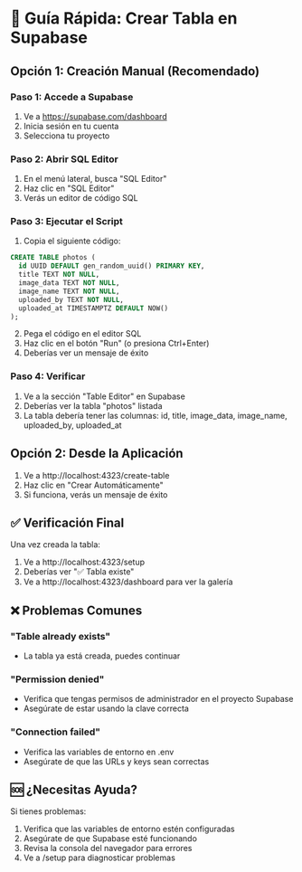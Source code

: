 # 🚀 Guía Rápida: Crear Tabla en Supabase

## Opción 1: Creación Manual (Recomendado)

### Paso 1: Accede a Supabase
1. Ve a https://supabase.com/dashboard
2. Inicia sesión en tu cuenta
3. Selecciona tu proyecto

### Paso 2: Abrir SQL Editor
1. En el menú lateral, busca "SQL Editor"
2. Haz clic en "SQL Editor"
3. Verás un editor de código SQL

### Paso 3: Ejecutar el Script
1. Copia el siguiente código:

```sql
CREATE TABLE photos (
  id UUID DEFAULT gen_random_uuid() PRIMARY KEY,
  title TEXT NOT NULL,
  image_data TEXT NOT NULL,
  image_name TEXT NOT NULL,
  uploaded_by TEXT NOT NULL,
  uploaded_at TIMESTAMPTZ DEFAULT NOW()
);
```

2. Pega el código en el editor SQL
3. Haz clic en el botón "Run" (o presiona Ctrl+Enter)
4. Deberías ver un mensaje de éxito

### Paso 4: Verificar
1. Ve a la sección "Table Editor" en Supabase
2. Deberías ver la tabla "photos" listada
3. La tabla debería tener las columnas: id, title, image_data, image_name, uploaded_by, uploaded_at

## Opción 2: Desde la Aplicación

1. Ve a http://localhost:4323/create-table
2. Haz clic en "Crear Automáticamente"
3. Si funciona, verás un mensaje de éxito

## ✅ Verificación Final

Una vez creada la tabla:
1. Ve a http://localhost:4323/setup
2. Deberías ver "✅ Tabla existe"
3. Ve a http://localhost:4323/dashboard para ver la galería

## ❌ Problemas Comunes

### "Table already exists"
- La tabla ya está creada, puedes continuar

### "Permission denied"
- Verifica que tengas permisos de administrador en el proyecto Supabase
- Asegúrate de estar usando la clave correcta

### "Connection failed"
- Verifica las variables de entorno en .env
- Asegúrate de que las URLs y keys sean correctas

## 🆘 ¿Necesitas Ayuda?

Si tienes problemas:
1. Verifica que las variables de entorno estén configuradas
2. Asegúrate de que Supabase esté funcionando
3. Revisa la consola del navegador para errores
4. Ve a /setup para diagnosticar problemas
